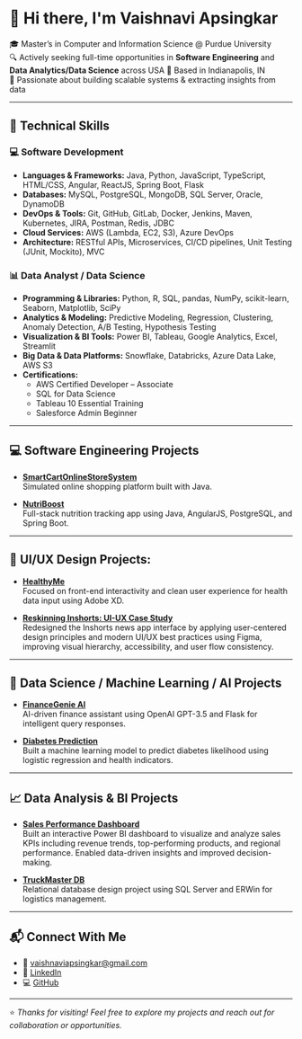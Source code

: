# 👋 Hi there, I'm Vaishnavi Apsingkar

🎓 Master’s in Computer and Information Science @ Purdue University  
🔍 Actively seeking full-time opportunities in **Software Engineering** and **Data Analytics/Data Science** across USA 
📍 Based in Indianapolis, IN  
🧠 Passionate about building scalable systems & extracting insights from data

---

## 🚀 Technical Skills

### 💻 Software Development

- **Languages & Frameworks:** Java, Python, JavaScript, TypeScript, HTML/CSS, Angular, ReactJS, Spring Boot, Flask
- **Databases:** MySQL, PostgreSQL, MongoDB, SQL Server, Oracle, DynamoDB
- **DevOps & Tools:** Git, GitHub, GitLab, Docker, Jenkins, Maven, Kubernetes, JIRA, Postman, Redis, JDBC
- **Cloud Services:** AWS (Lambda, EC2, S3), Azure DevOps
- **Architecture:** RESTful APIs, Microservices, CI/CD pipelines, Unit Testing (JUnit, Mockito), MVC

### 📊 Data Analyst / Data Science

- **Programming & Libraries:** Python, R, SQL, pandas, NumPy, scikit-learn, Seaborn, Matplotlib, SciPy
- **Analytics & Modeling:** Predictive Modeling, Regression, Clustering, Anomaly Detection, A/B Testing, Hypothesis Testing
- **Visualization & BI Tools:** Power BI, Tableau, Google Analytics, Excel, Streamlit
- **Big Data & Data Platforms:** Snowflake, Databricks, Azure Data Lake, AWS S3
- **Certifications:**  
  - AWS Certified Developer – Associate  
  - SQL for Data Science  
  - Tableau 10 Essential Training  
  - Salesforce Admin Beginner

---

## 💻 Software Engineering Projects

- [**SmartCartOnlineStoreSystem**](https://github.com/VaishnaviApsingkar/SmartCartOnlineStoreSystem)  
  Simulated online shopping platform built with Java.

- [**NutriBoost**](https://github.com/VaishnaviApsingkar/NutriBoost)  
  Full-stack nutrition tracking app using Java, AngularJS, PostgreSQL, and Spring Boot.

---

## 🎨 UI/UX Design Projects:

- [**HealthyMe**](https://github.com/VaishnaviApsingkar/HealthyMe)  
  Focused on front-end interactivity and clean user experience for health data input using Adobe XD.

- [**Reskinning Inshorts: UI-UX Case Study**](https://www.figma.com/proto/MT9XLALKw9MfHjsVxotrzu/Apsingkar_AR_Iteration-4?node-id=166-174&starting-point-node-id=166%3A174)   
  Redesigned the Inshorts news app interface by applying user-centered design principles and modern UI/UX best practices using Figma, improving visual hierarchy, accessibility, and user flow consistency. 

---

## 🤖 Data Science / Machine Learning / AI Projects

- [**FinanceGenie AI**](https://github.com/VaishnaviApsingkar/FinanceGenie_AI)  
  AI-driven finance assistant using OpenAI GPT-3.5 and Flask for intelligent query responses.

- [**Diabetes Prediction**](https://github.com/VaishnaviApsingkar/Diabetes_Prediction)  
  Built a machine learning model to predict diabetes likelihood using logistic regression and health indicators.

---

## 📈 Data Analysis & BI Projects

- [**Sales Performance Dashboard**](https://github.com/VaishnaviApsingkar/Sales_Performance_Dashboard)  
  Built an interactive Power BI dashboard to visualize and analyze sales KPIs including revenue trends, top-performing products, and regional performance. Enabled data-driven insights and improved decision-making.

- [**TruckMaster DB**](https://github.com/VaishnaviApsingkar/TruckMasterDB)  
  Relational database design project using SQL Server and ERWin for logistics management.

---

## 📬 Connect With Me

- 📧 [vaishnaviapsingkar@gmail.com](mailto:vaishnaviapsingkar@gmail.com)  
- 💼 [LinkedIn](https://www.linkedin.com/in/vaishnaviapsingkar/)
- 💻 [GitHub](https://github.com/VaishnaviApsingkar)  

---

⭐️ *Thanks for visiting! Feel free to explore my projects and reach out for collaboration or opportunities.*
